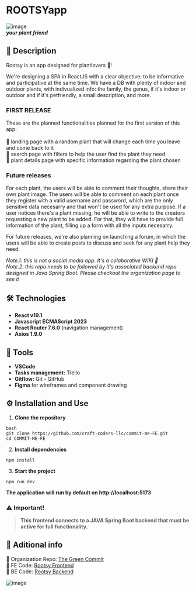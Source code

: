 # ROOTSYapp
![image](https://github.com/user-attachments/assets/e70a08c7-3357-4c66-89a8-b0fc380b9801)
<br>
***your plant friend***

## 📖 Description
Rootsy is an app designed for plantlovers 🌿! 

We're designing a SPA in ReactJS with a clear objective: to be informative and participative at the same time.
We have a DB with plenty of indoor and outdoor plants, with indivualized info: the family, the genus, if it's indoor or outdoor and if it's petfriendly, a small description, and more.

### FIRST RELEASE
These are the planned functionalities planned for the first version of this app: <br>
<br>
  🌱 landing page with a random plant that will change each time you leave and come back to it <br>
  🌱 search page with filters to help the user find the plant they need <br>
  🌱 plant details page with specific information regarding the plant chosen <br>

### Future releases
For each plant, the users will be able to comment their thoughts, share their own plant image.
The users will be able to comment on each plant once they register with a valid username and password, which are the only sensitive data necesarry and that won't be used for any extra purpose.
If a user notices there's a plant missing, he will be able to write to the creators requesting a new plant to be added. For that, they will have to provide full information of the plant, filling up a form with all the inputs necesarry.

For future releases, we're also planning on launching a forum, in which the users will be able to create posts to discuss and seek for any plant help they need.

*Note.1: this is not a social media app. It's a colaborative WIKI 📖* <br>
*Note.2: this repo needs to be followed by it's associated backend repo designed in Java Spring Boot. Please checkout the organization page to see it*

## 🛠️ Technologies
- **React v19.1**
- **Javascript ECMAScript 2023**  
- **React Router 7.6.0** (navigation management)
- **Axios 1.9.0**

## 📌 Tools
- **VSCode**
- **Tasks management:** Trello
- **Gitflow:** Git - GitHub
- **Figma** for wireframes and component drawing

## ⚙️ Installation and Use

1. **Clone the repository**
```
bash
git clone https://github.com/craft-coders-llc/commit-me-FE.git
cd COMMIT-ME-FE
```

2. **Install dependencies**
```
npm install
```

3. **Start the project**
```
npm run dev
```
**The application will run by default on http://localhost:5173** <br>


### ⚠️ Important!
>**This frontend connects to a JAVA Spring Boot backend that must be active for full functionality.** <br>


## 🔗 Aditional info
🌲 Organization Repo: [The Green Commit](https://github.com/The-Green-Commit) <br>
🎨 FE Code: [Rootsy Frontend](https://github.com/The-Green-Commit/Rootsy_FE) <br>
📂 BE Code: [Rootsy Backend](https://github.com/craft-coders-llc/commit-me-BE)

![image](https://github.com/user-attachments/assets/f05d271c-5115-4f47-9da6-03b9f735465e)
